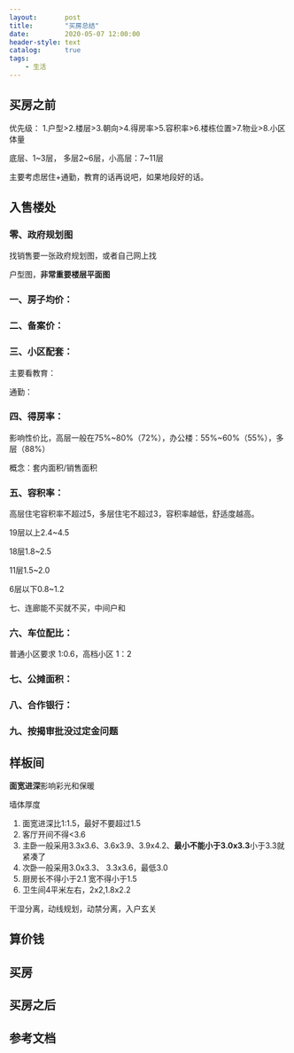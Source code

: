 ```yaml
---
layout:       post
title:        "买房总结"
date:         2020-05-07 12:00:00
header-style: text
catalog:      true
tags:
    - 生活
---
```


## 买房之前

优先级： 1.户型>2.楼层>3.朝向>4.得房率>5.容积率>6.楼栋位置>7.物业>8.小区体量

底层、1~3层， 多层2~6层，小高层：7~11层

主要考虑居住+通勤，教育的话再说吧，如果地段好的话。



## 入售楼处

###  零、政府规划图

找销售要一张政府规划图，或者自己网上找

户型图，**非常重要楼层平面图**



### 一、房子均价：

### 二、备案价：

### 三、小区配套：

主要看教育：

通勤：

### 四、得房率：

影响性价比，高层一般在75%~80%（72%），办公楼：55%~60%（55%），多层（88%）

概念：套内面积/销售面积

### 五、容积率：

高层住宅容积率不超过5，多层住宅不超过3，容积率越低，舒适度越高。

19层以上2.4~4.5

18层1.8~2.5

11层1.5~2.0

6层以下0.8~1.2

七、连廊能不买就不买，中间户和



### 六、车位配比：

普通小区要求 1:0.6，高档小区 1：2

### 七、公摊面积：

### 八、合作银行：

### 九、按揭审批没过定金问题



## 样板间

**面宽进深**影响彩光和保暖

墙体厚度

1. 面宽进深比1:1.5，最好不要超过1.5
2. 客厅开间不得<3.6
3. 主卧一般采用3.3x3.6、3.6x3.9、3.9x4.2、**最小不能小于3.0x3.3**小于3.3就紧凑了
4. 次卧一般采用3.0x3.3、 3.3x3.6，最低3.0
5. 厨房长不得小于2.1 宽不得小于1.5
6. 卫生间4平米左右，2x2,1.8x2.2



干湿分离，动线规划，动禁分离，入户玄关

## 算价钱

## 买房



## 买房之后



## 参考文档



